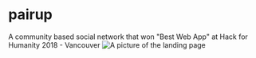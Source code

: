# pairup
A community based social network that won "Best Web App" at Hack for Humanity 2018 - Vancouver
![A picture of the landing page](https://raw.github.com/torossian97/pairup/master/readme.png)
